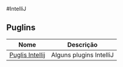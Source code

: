 #IntelliJ

## Puglins

| Nome                                                                               | Descrição               |
| ---------------------------------------------------------------------------------- | ----------------------- |
| [Puglis Intellij](https://www.youtube.com/watch?v=v7ehSi9JGXQ&ab_channel=ScaneDev) | Alguns plugins IntelliJ |
